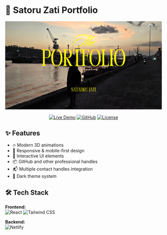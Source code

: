 # 🌟 Satoru Zati Portfolio 

[![Portfolio Banner](https://raw.githubusercontent.com/SatoruZati/portfolio/b453e8ff12278e68d82d9920908627a605ca444b/Yellow%20and%20Cream%20Modern%20Model%20Portfolio%20Presentation.png)](https://satoruzati.netlify.app/)

<div align="center">

[![Live Demo](https://img.shields.io/badge/🚀_Live_Demo-000?style=for-the-badge&logo=vercel&logoColor=white)](https://satoruzati.netlify.app/)
[![GitHub](https://img.shields.io/badge/-VIEW_CODE-181717?style=for-the-badge&logo=github)](https://github.com/SatoruZati/portfolio)
[![License](https://img.shields.io/badge/License-MIT-blue.svg?style=for-the-badge)](https://opensource.org/licenses/MIT)

</div>

## ✨ Features

- 🔥 Modern 3D animations 
- 📱 Responsive & mobile-first design
- 🌈 Interactive UI elements
- 📦 GitHub and other professional handles
- 📬 Multiple contact handles integration
- 🎨 Dark theme system

## 🛠 Tech Stack

**Frontend:**  
![React](https://img.shields.io/badge/React-20232A?style=for-the-badge&logo=react&logoColor=61DAFB)
![Tailwind CSS](https://img.shields.io/badge/Tailwind_CSS-38B2AC?style=for-the-badge&logo=tailwind-css&logoColor=white)

**Backend:**  
![Netlify](https://img.shields.io/badge/Netlify-00C7B7?style=for-the-badge&logo=netlify&logoColor=white)

